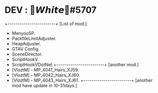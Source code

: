 # DEV : 💜𝙒𝙝𝙞𝙩𝙚🤍#5707
+------------------------+
[List of mod.]
- MenyooSP.
- PackfileLimitAdjuster.
- HeapAdjuster.
- GTAV Config.
- SceneDirector.
- ScriptHookV.
- ScriptHookVDotNet
+------------------------+
[another mod.]
- [VloztM] - MP_4041_Hairs_XJ59.
- [VloztM] - MP_4042_Hairs_XJ60.
- [VloztM] - MP_4043_Hairs_XJ61.
+------------------------+
[another mod have update in 10-31days.]
